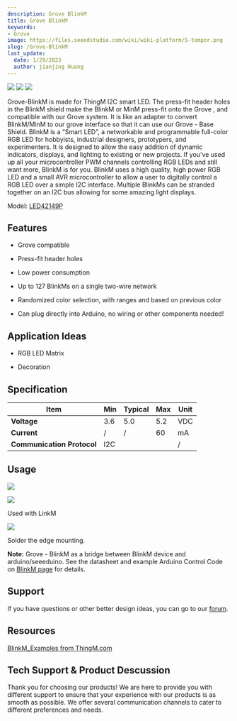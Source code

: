 ```yaml
---
description: Grove BlinkM
title: Grove BlinkM
keywords:
- Grove
image: https://files.seeedstudio.com/wiki/wiki-platform/S-tempor.png
slug: /Grove-BlinkM
last_update:
  date: 1/29/2023
  author: jianjing Huang
---
```


![](https://files.seeedstudio.com/wiki/Grove-BlinkM/img/Tbkms.jpg) ![](https://files.seeedstudio.com/wiki/Grove-BlinkM/img/Tbkms_01.jpg) ![](https://files.seeedstudio.com/wiki/Grove-BlinkM/img/Tbkms_02.jpg)

Grove-BlinkM is made for ThingM I2C smart LED. The press-fit header holes in the BlinkM shield make the BlinkM or MinM press-fit onto the Grove , and compatible with our Grove system. It is like an adapter to convert BlinkM/MinM to our grove interface so that it can use our Grove - Base Shield.
 BlinkM is a “Smart LED”, a networkable and programmable full-color RGB LED for hobbyists, industrial designers, prototypers, and experimenters. It is designed to allow the easy addition of dynamic indicators, displays, and lighting to existing or new projects. If you’ve used up all your microcontroller PWM channels controlling RGB LEDs and still want more, BlinkM is for you. BlinkM uses a high quality, high power RGB LED and a small AVR microcontroller to allow a user to digitally control a RGB LED over a simple I2C interface. Multiple BlinkMs can be stranded together on an I2C bus allowing for some amazing light displays.

Model: [LED42149P](https://www.seeedstudio.com/depot/grove-blinkm-p-826.html?cPath=156_157)

## Features ##

- Grove compatible

- Press-fit header holes

- Low power consumption

- Up to 127 BlinkMs on a single two-wire network

- Randomized color selection, with ranges and based on previous color

- Can plug directly into Arduino, no wiring or other components needed!

## Application Ideas ##

- RGB LED Matrix

- Decoration

## Specification ##

 |Item| Min| Typical| Max| Unit|
 |---|---|---|---|---|
| **Voltage**|3.6|5.0|5.2| VDC|
 |**Current**|/| /| 60|mA|
 |**Communication Protocol**| I2C|||/|

## Usage ##

![](https://files.seeedstudio.com/wiki/Grove-BlinkM/img/Twigblink2.jpg)

![](https://files.seeedstudio.com/wiki/Grove-BlinkM/img/Blinkmhw1.jpg)

Used with LinkM

![](https://files.seeedstudio.com/wiki/Grove-BlinkM/img/Blinkmhw2.jpg)

Solder the edge mounting.

**Note:** Grove - BlinkM as a bridge between BlinkM device and arduino/seeeduino. See the datasheet and example Arduino Control Code on [BlinkM page](https://www.seeedstudio.com/depot/blinkm-i2c-controlled-rgb-led-p-836.html?cPath=156_157) for details.

## Support ##

If you have questions or other better design ideas, you can go to our [forum](https://www.seeedstudio.com/forum).

## Resources ##

[BlinkM_Examples from ThingM.com](http://thingm.com/fileadmin/thingm/downloads/BlinkM_Examples.zip)

## Tech Support & Product Descussion

Thank you for choosing our products! We are here to provide you with different support to ensure that your experience with our products is as smooth as possible. We offer several communication channels to cater to different preferences and needs.

<div class="button_tech_support_container">
<a href="https://forum.seeedstudio.com/" class="button_forum"></a> 
<a href="https://www.seeedstudio.com/contacts" class="button_email"></a>
</div>

<div class="button_tech_support_container">
<a href="https://discord.gg/eWkprNDMU7" class="button_discord"></a> 
<a href="https://github.com/Seeed-Studio/wiki-documents/discussions/69" class="button_discussion"></a>
</div>
